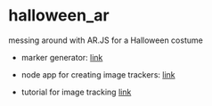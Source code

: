 # halloween_ar
messing around with AR.JS for a Halloween costume 

* marker generator:
[link](https://ar-js-org.github.io/AR.js/three.js/examples/marker-training/examples/generator.html)

* node app for creating image trackers: 
[link](https://github.com/Carnaux/NFT-Marker-Creator)

* tutorial for image tracking 
[link](https://ar-js-org.github.io/AR.js-Docs/image-tracking/)
